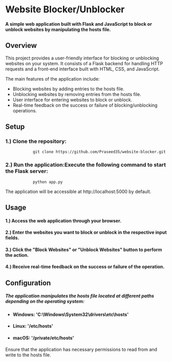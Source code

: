 # Website Blocker/Unblocker
#### A simple web application built with Flask and JavaScript to block or unblock websites by manipulating the hosts file.

## Overview
This project provides a user-friendly interface for blocking or unblocking websites on your system. It consists of a Flask backend for handling HTTP requests and a front-end interface built with HTML, CSS, and JavaScript.

The main features of the application include:
* Blocking websites by adding entries to the hosts file.
* Unblocking websites by removing entries from the hosts file.
* User interface for entering websites to block or unblock.
* Real-time feedback on the success or failure of blocking/unblocking operations.

## Setup
### 1.) Clone the repository:
                git clone https://github.com/Praseed35/website-blocker.git
### 2.) Run the application:Execute the following command to start the Flask server:
                python app.py
The application will be accessible at http://localhost:5000 by default.

## Usage
 ####  1.) Access the web application through your browser.
 ####  2.) Enter the websites you want to block or unblock in the respective input fields.
 ####  3.) Click the "Block Websites" or "Unblock Websites" button to perform the action.
 ####  4.) Receive real-time feedback on the success or failure of the operation.

## Configuration
##### The application manipulates the hosts file located at different paths depending on the operating system:
* ####  Windows: 'C:\Windows\System32\drivers\etc\hosts'
* ####  Linux: '/etc/hosts'
* ####  macOS: '/private/etc/hosts'
Ensure that the application has necessary permissions to read from and write to the hosts file.
